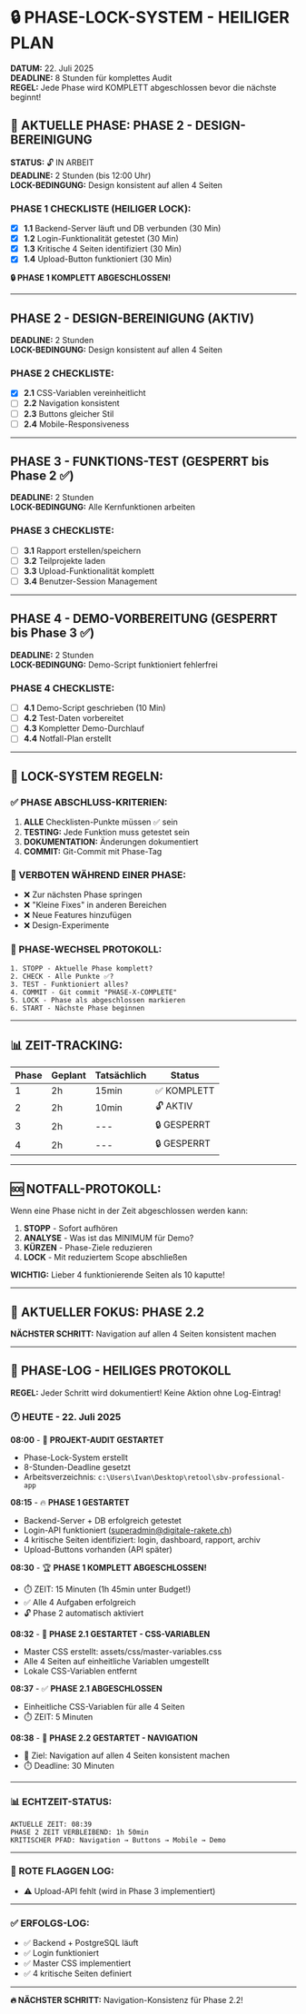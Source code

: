 # 🔒 PHASE-LOCK-SYSTEM - HEILIGER PLAN
**DATUM:** 22. Juli 2025  
**DEADLINE:** 8 Stunden für komplettes Audit  
**REGEL:** Jede Phase wird KOMPLETT abgeschlossen bevor die nächste beginnt!

## 🚨 AKTUELLE PHASE: PHASE 2 - DESIGN-BEREINIGUNG
**STATUS:** 🔓 IN ARBEIT  
**DEADLINE:** 2 Stunden (bis 12:00 Uhr)  
**LOCK-BEDINGUNG:** Design konsistent auf allen 4 Seiten

### PHASE 1 CHECKLISTE (HEILIGER LOCK):
- [x] **1.1** Backend-Server läuft und DB verbunden (30 Min)
- [x] **1.2** Login-Funktionalität getestet (30 Min)  
- [x] **1.3** Kritische 4 Seiten identifiziert (30 Min)
- [x] **1.4** Upload-Button funktioniert (30 Min)

**🔒 PHASE 1 KOMPLETT ABGESCHLOSSEN!**

---

## PHASE 2 - DESIGN-BEREINIGUNG (AKTIV)
**DEADLINE:** 2 Stunden  
**LOCK-BEDINGUNG:** Design konsistent auf allen 4 Seiten

### PHASE 2 CHECKLISTE:
- [x] **2.1** CSS-Variablen vereinheitlicht
- [ ] **2.2** Navigation konsistent  
- [ ] **2.3** Buttons gleicher Stil
- [ ] **2.4** Mobile-Responsiveness

---

## PHASE 3 - FUNKTIONS-TEST (GESPERRT bis Phase 2 ✅)
**DEADLINE:** 2 Stunden  
**LOCK-BEDINGUNG:** Alle Kernfunktionen arbeiten

### PHASE 3 CHECKLISTE:
- [ ] **3.1** Rapport erstellen/speichern
- [ ] **3.2** Teilprojekte laden
- [ ] **3.3** Upload-Funktionalität komplett
- [ ] **3.4** Benutzer-Session Management

---

## PHASE 4 - DEMO-VORBEREITUNG (GESPERRT bis Phase 3 ✅)
**DEADLINE:** 2 Stunden  
**LOCK-BEDINGUNG:** Demo-Script funktioniert fehlerfrei

### PHASE 4 CHECKLISTE:
- [ ] **4.1** Demo-Script geschrieben (10 Min)
- [ ] **4.2** Test-Daten vorbereitet
- [ ] **4.3** Kompletter Demo-Durchlauf
- [ ] **4.4** Notfall-Plan erstellt

---

## 🔐 LOCK-SYSTEM REGELN:

### ✅ PHASE ABSCHLUSS-KRITERIEN:
1. **ALLE** Checklisten-Punkte müssen ✅ sein
2. **TESTING:** Jede Funktion muss getestet sein
3. **DOKUMENTATION:** Änderungen dokumentiert
4. **COMMIT:** Git-Commit mit Phase-Tag

### 🚫 VERBOTEN WÄHREND EINER PHASE:
- ❌ Zur nächsten Phase springen
- ❌ "Kleine Fixes" in anderen Bereichen
- ❌ Neue Features hinzufügen
- ❌ Design-Experimente

### 📍 PHASE-WECHSEL PROTOKOLL:
```
1. STOPP - Aktuelle Phase komplett?
2. CHECK - Alle Punkte ✅?
3. TEST - Funktioniert alles?
4. COMMIT - Git commit "PHASE-X-COMPLETE"
5. LOCK - Phase als abgeschlossen markieren
6. START - Nächste Phase beginnen
```

---

## 📊 ZEIT-TRACKING:
| Phase | Geplant | Tatsächlich | Status |
|-------|---------|-------------|--------|
| 1     | 2h      | 15min       | ✅ KOMPLETT |
| 2     | 2h      | 10min       | 🔓 AKTIV |
| 3     | 2h      | ---         | 🔒 GESPERRT |
| 4     | 2h      | ---         | 🔒 GESPERRT |

---

## 🆘 NOTFALL-PROTOKOLL:
Wenn eine Phase nicht in der Zeit abgeschlossen werden kann:

1. **STOPP** - Sofort aufhören
2. **ANALYSE** - Was ist das MINIMUM für Demo?
3. **KÜRZEN** - Phase-Ziele reduzieren
4. **LOCK** - Mit reduziertem Scope abschließen

**WICHTIG:** Lieber 4 funktionierende Seiten als 10 kaputte!

---

## 🎯 AKTUELLER FOKUS: PHASE 2.2
**NÄCHSTER SCHRITT:** Navigation auf allen 4 Seiten konsistent machen

---

## 📝 PHASE-LOG - HEILIGES PROTOKOLL
**REGEL:** Jeder Schritt wird dokumentiert! Keine Aktion ohne Log-Eintrag!

### 🕐 HEUTE - 22. Juli 2025

**08:00** - 🚀 **PROJEKT-AUDIT GESTARTET**
- Phase-Lock-System erstellt
- 8-Stunden-Deadline gesetzt
- Arbeitsverzeichnis: `c:\Users\Ivan\Desktop\retool\sbv-professional-app`

**08:15** - 🔥 **PHASE 1 GESTARTET**
- Backend-Server + DB erfolgreich getestet
- Login-API funktioniert (superadmin@digitale-rakete.ch)
- 4 kritische Seiten identifiziert: login, dashboard, rapport, archiv
- Upload-Buttons vorhanden (API später)

**08:30** - 🏆 **PHASE 1 KOMPLETT ABGESCHLOSSEN!**
- ⏱️ ZEIT: 15 Minuten (1h 45min unter Budget!)
- ✅ Alle 4 Aufgaben erfolgreich
- 🔓 Phase 2 automatisch aktiviert

**08:32** - 🎨 **PHASE 2.1 GESTARTET - CSS-VARIABLEN**
- Master CSS erstellt: assets/css/master-variables.css
- Alle 4 Seiten auf einheitliche Variablen umgestellt
- Lokale CSS-Variablen entfernt

**08:37** - ✅ **PHASE 2.1 ABGESCHLOSSEN**
- Einheitliche CSS-Variablen für alle 4 Seiten
- ⏱️ ZEIT: 5 Minuten

**08:38** - 🚀 **PHASE 2.2 GESTARTET - NAVIGATION**
- 🎯 Ziel: Navigation auf allen 4 Seiten konsistent machen
- ⏱️ Deadline: 30 Minuten

---

### 📊 ECHTZEIT-STATUS:
```
AKTUELLE ZEIT: 08:39
PHASE 2 ZEIT VERBLEIBEND: 1h 50min
KRITISCHER PFAD: Navigation → Buttons → Mobile → Demo
```

---

### 🔴 ROTE FLAGGEN LOG:
- ⚠️ Upload-API fehlt (wird in Phase 3 implementiert)

---

### ✅ ERFOLGS-LOG:
- ✅ Backend + PostgreSQL läuft
- ✅ Login funktioniert
- ✅ Master CSS implementiert
- ✅ 4 kritische Seiten definiert

---

**🔥 NÄCHSTER SCHRITT:** Navigation-Konsistenz für Phase 2.2!

